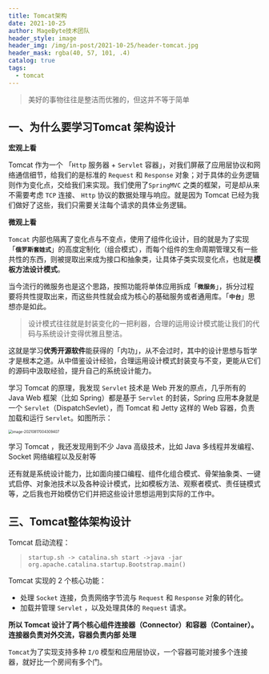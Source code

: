 ```yaml
---
title: Tomcat架构
date: 2021-10-25
author: MageByte技术团队
header_style: image
header_img: /img/in-post/2021-10-25/header-tomcat.jpg
header_mask: rgba(40, 57, 101, .4)
catalog: true
tags:
  - tomcat
---
```


> 美好的事物往往是整洁而优雅的，但这并不等于简单


<!-- more -->


## 一、为什么要学习Tomcat 架构设计

**宏观上看**

Tomcat 作为一个 「`Http` 服务器 + `Servlet` 容器」，对我们屏蔽了应用层协议和网络通信细节，给我们的是标准的 `Request` 和 `Response` 对象；对于具体的业务逻辑则作为变化点，交给我们来实现。我们使用了`SpringMVC` 之类的框架，可是却从来不需要考虑 `TCP` 连接、 `Http` 协议的数据处理与响应。就是因为 Tomcat 已经为我们做好了这些，我们只需要关注每个请求的具体业务逻辑。

**微观上看**

`Tomcat` 内部也隔离了变化点与不变点，使用了组件化设计，目的就是为了实现「**`俄罗斯套娃式`**」的高度定制化（组合模式），而每个组件的生命周期管理又有一些共性的东西，则被提取出来成为接口和抽象类，让具体子类实现变化点，也就是**模板方法设计模式**。

当今流行的微服务也是这个思路，按照功能将单体应用拆成「**`微服务`**」，拆分过程要将共性提取出来，而这些共性就会成为核心的基础服务或者通用库。「**`中台`**」思想亦是如此。

> 设计模式往往就是封装变化的一把利器，合理的运用设计模式能让我们的代码与系统设计变得优雅且整洁。
>

这就是学习**优秀开源软件**能获得的「内功」，从不会过时，其中的设计思想与哲学才是根本之道。从中借鉴设计经验，合理运用设计模式封装变与不变，更能从它们的源码中汲取经验，提升自己的系统设计能力。



学习 Tomcat 的原理，我发现 `Servlet` 技术是 Web 开发的原点，几乎所有的 Java Web 框架（比如 Spring）都是基于 `Servlet` 的封装，Spring 应用本身就是一个 `Servlet`（DispatchSevlet），而 Tomcat 和 Jetty 这样的 Web 容器，负责加载和运行 `Servlet`。如图所示：

<img src="https://gitee.com/small-universe/file-bed/raw/master/tomcat/2021-10-25-00:27:57-image-20210817004309407.png" alt="image-20210817004309407" style="zoom:50%;" />

学习 Tomcat ，我还发现用到不少 Java 高级技术，比如 Java 多线程并发编程、Socket 网络编程以及反射等

还有就是系统设计能力，比如面向接口编程、组件化组合模式、骨架抽象类、一键式启停、对象池技术以及各种设计模式，比如模板方法、观察者模式、责任链模式等，之后我也开始模仿它们并把这些设计思想运用到实际的工作中。



## 三、Tomcat整体架构设计

Tomcat 启动流程：

> `startup.sh -> catalina.sh start ->java -jar org.apache.catalina.startup.Bootstrap.main()`

Tomcat 实现的 2 个核心功能：

- 处理 `Socket` 连接，负责网络字节流与 `Request` 和 `Response` 对象的转化。
- 加载并管理 `Servlet` ，以及处理具体的 `Request` 请求。

**所以 Tomcat 设计了两个核心组件连接器（Connector）和容器（Container）。连接器负责对外交流，容器负责内部 处理**

`Tomcat`为了实现支持多种 `I/O` 模型和应用层协议，一个容器可能对接多个连接器，就好比一个房间有多个门。

